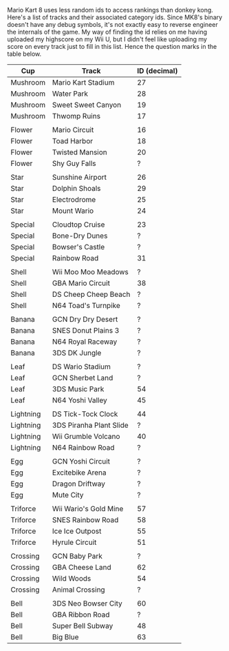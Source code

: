 Mario Kart 8 uses less random ids to access rankings than donkey kong. Here's a list of tracks and their associated category ids. Since MK8's binary doesn't have any debug symbols, it's not exactly easy to reverse engineer the internals of the game. My way of finding the id relies on me having uploaded my highscore on my Wii U, but I didn't feel like uploading my score on every track just to fill in this list. Hence the question marks in the table below.

| Cup | Track | ID (decimal) |
| --- | --- | --- |
| Mushroom | Mario Kart Stadium | 27 |
| Mushroom | Water Park | 28 |
| Mushroom | Sweet Sweet Canyon | 19 |
| Mushroom | Thwomp Ruins | 17 |
||
| Flower | Mario Circuit | 16 |
| Flower | Toad Harbor | 18 |
| Flower | Twisted Mansion | 20 |
| Flower | Shy Guy Falls | ? |
||
| Star | Sunshine Airport | 26 |
| Star | Dolphin Shoals | 29 |
| Star | Electrodrome | 25 |
| Star | Mount Wario | 24 |
||
| Special | Cloudtop Cruise | 23 |
| Special | Bone-Dry Dunes | ? |
| Special | Bowser's Castle | ? |
| Special | Rainbow Road | 31 |
||
| Shell | Wii Moo Moo Meadows | ? |
| Shell | GBA Mario Circuit | 38 |
| Shell | DS Cheep Cheep Beach | ? |
| Shell | N64 Toad's Turnpike | ? |
||
| Banana | GCN Dry Dry Desert | ? |
| Banana | SNES Donut Plains 3 | ? |
| Banana | N64 Royal Raceway | ? |
| Banana | 3DS DK Jungle | ? |
||
| Leaf | DS Wario Stadium | ? |
| Leaf | GCN Sherbet Land | ? |
| Leaf | 3DS Music Park | 54 |
| Leaf | N64 Yoshi Valley | 45 |
||
| Lightning | DS Tick-Tock Clock | 44 |
| Lightning | 3DS Piranha Plant Slide | ? |
| Lightning | Wii Grumble Volcano | 40 |
| Lightning | N64 Rainbow Road | ? |
||
| Egg | GCN Yoshi Circuit | ? |
| Egg | Excitebike Arena | ? |
| Egg | Dragon Driftway | ? |
| Egg | Mute City | ? |
||
| Triforce | Wii Wario's Gold Mine | 57 |
| Triforce | SNES Rainbow Road | 58 |
| Triforce | Ice Ice Outpost | 55 |
| Triforce | Hyrule Circuit | 51 |
||
| Crossing | GCN Baby Park | ? |
| Crossing | GBA Cheese Land | 62 |
| Crossing | Wild Woods | 54 |
| Crossing | Animal Crossing | ? |
||
| Bell | 3DS Neo Bowser City | 60 |
| Bell | GBA Ribbon Road | ? |
| Bell | Super Bell Subway | 48 |
| Bell | Big Blue | 63 |